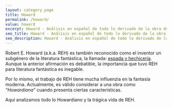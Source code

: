 ```yaml
---
layout: category_page
title: Howard
permalink: /howard/
value: howard
excerpt: Howard - Análisis en español de todo lo derivado de la obra de Robert E Howard. Biografías de Howard, sus personajes como Salomon Kane,  el rey Kull, el Borak, James Alison. Las obras basadas en su estilo, cómics, cine y literatura. Todo lo que sea Howardiano. El baúl de Howard trata de hacer análisis en español de la vida y obra de Robert E. Howard.
seo_title: Howard - Análisis en español de todo lo derivado de la obra de Robert E Howard
seo_description: Howard - Análisis en español de todo lo derivado de la obra de Robert E Howard. Biografías de Howard, sus personajes como Salomon Kane,  el rey Kull, el Borak, James Alison. Las obras basadas en su estilo, cómics, cine y literatura. Todo lo que sea Howardiano. El baúl de Howard trata de hacer análisis en español de la vida y obra de Robert E. Howard.
---
```


Robert E. Howard (a.k.a. REH) es también reconocido como el inventor un subgénero de la literatura fantástica, la llamada: [espada y hechicería](https://en.wikipedia.org/wiki/Sword_and_sorcery). Aunque la anterior afirmación es debatible, la importancia que tuvo REH para literatura fantástica es inegable.

Por lo mismo, el trabajo de REH tiene mucha influenzia en la fantasía moderna. Actualmente, es válido considerar a una obra como _“Howardiana”_ cuando presenta ciertas características.

Aquí analizamos todo lo Howardiano y la trágica vida de REH.
